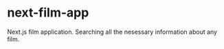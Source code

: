 # next-film-app
 Next.js film application. Searching all the nesessary information about any film. 
